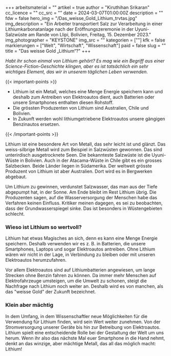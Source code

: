 +++
arbeitsmaterial = ""
artikel = true
author = "Kiruthihan Srikaran"
cc_licence = ""
cc_src = ""
date = 2024-03-07T01:00:00Z
description = ""
fdw = false
hero_img = "/Das_weisse_Gold_Lithium_trvtas.jpg"
img_description = "Ein Arbeiter transportiert Salz zur Verarbeitung in einer Lithiumkarbonatanlage nach der Eröffnungszeremonie in der Uyuni-Salzwüste am Rande von Llipi, Bolivien, Freitag, 15. Dezember 2023."
img_photographer = "KEYSTONE"
img_src = ""
kategorien = [""]
kfk = false
markierungen = ["Welt", "Wirtschaft", "Wissenschaft"]
paid = false
slug = ""
title = "Das weisse Gold „Lithium“?"
+++

_Habt ihr schon einmal von Lithium gehört? Es mag wie ein Begriff aus einer Science-Fiction-Geschichte klingen, aber es ist tatsächlich ein sehr wichtiges Element, das wir in unserem täglichen Leben verwenden._

{{< important-points >}}

<ul>

<li>Lithium ist ein Metall, welches eine Menge Energie speichern kann und deshalb zum Antreiben von Elektroautos dient, auch Batterien oder unsere Smartphones enthalten diesen Rohstoff.</li>

<li>Die grössten Produzenten von Lithium sind Australien, Chile und Bolivien.</li>

<li>In Zukunft werden wohl lithiumgetriebene Elektroautos unsere gängigen Benzinautos ersetzen.</li>

</ul>

{{< /important-points >}}

Lithium ist eine besondere Art von Metall, das sehr leicht ist und glänzt. Das weiss-silbrige Metall wird zum Beispiel in Salzwüsten gewonnen. Das sind unterirdisch ausgetrocknete Seen. Die bekannteste Salzwüste ist die Uyuni-Wüste in Bolivien. Auch in der Atacama-Wüste in Chile gibt es ein grosses Salzbecken. Beide Länder liegen in Südamerika. Der weltweit grösste Produzent von Lithium ist aber Australien. Dort wird es in Bergwerken abgebaut.

Um Lithium zu gewinnen, verdunstet Salzwasser, das man aus der Tiefe abgepumpt hat, in der Sonne. Am Ende bleibt im Rest Lithium übrig. Die Produzenten sagen, auf die Wasserversorgung der Menschen habe das Verfahren keinen Einfluss. Kritiker meinen dagegen, es sei zu beobachten, dass der Grundwasserspiegel sinke. Das ist besonders in Wüstengebieten schlecht.

### Wieso ist Lithium so wertvoll?

Lithium hat etwas Magisches an sich, denn es kann eine Menge Energie speichern. Deshalb verwenden wir es z. B. in Batterien, die unsere Smartphones, Laptops und sogar Elektroautos antreiben. Ohne Lithium wären wir nicht in der Lage, in Verbindung zu bleiben oder mit unseren Elektroautos herumzufahren.

Vor allem Elektroautos sind auf Lithiumbatterien angewiesen, um lange Strecken ohne Benzin fahren zu können. Da immer mehr Menschen auf Elektrofahrzeuge umsteigen, um die Umwelt zu schonen, steigt die Nachfrage nach Lithium noch weiter an. Deshalb wird es von manchen, als das "weisse Gold" der Zukunft bezeichnet.

### Klein aber mächtig

In dem Umfang, in dem Wissenschaftler neue Möglichkeiten für die Verwendung für Lithium finden, wird sein Wert weiter zunehmen. Von der Stromversorgung unserer Geräte bis hin zur Betreibung von Elektroautos. Lithium spielt eine entscheidende Rolle bei der Gestaltung der Welt um uns herum. Wenn ihr also das nächste Mal euer Smartphone in die Hand nehmt, denkt an das winzige, aber mächtige Metall, das all das möglich macht: Lithium!
